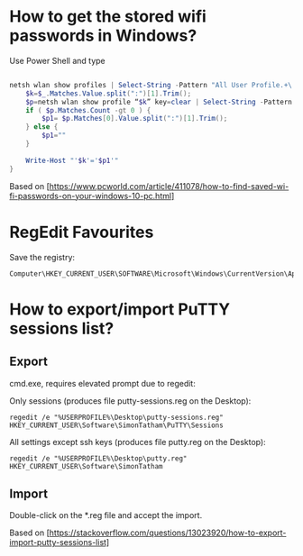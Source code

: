 # How to get the stored wifi passwords in Windows?
Use Power Shell and type

```powershell

netsh wlan show profiles | Select-String -Pattern "All User Profile.+\:\s(.+)$"  | foreach {
	$k=$_.Matches.Value.split(":")[1].Trim(); 
	$p=netsh wlan show profile “$k” key=clear | Select-String -Pattern  "Key Content.+\:\s(.+)$"
	if ( $p.Matches.Count -gt 0 ) { 
		$p1= $p.Matches[0].Value.split(":")[1].Trim(); 
	} else {
		$p1=""
	}
	
	Write-Host "'$k'='$p1'"
}
```

Based on [https://www.pcworld.com/article/411078/how-to-find-saved-wi-fi-passwords-on-your-windows-10-pc.html]


# RegEdit Favourites

Save the registry:

```
Computer\HKEY_CURRENT_USER\SOFTWARE\Microsoft\Windows\CurrentVersion\Applets\Regedit\Favorites
```


# How to export/import PuTTY sessions list?

## Export
cmd.exe, requires elevated prompt due to regedit:

Only sessions (produces file putty-sessions.reg on the Desktop):

```
regedit /e "%USERPROFILE%\Desktop\putty-sessions.reg" HKEY_CURRENT_USER\Software\SimonTatham\PuTTY\Sessions
```
All settings except ssh keys (produces file putty.reg on the Desktop):
```
regedit /e "%USERPROFILE%\Desktop\putty.reg" HKEY_CURRENT_USER\Software\SimonTatham
```
## Import
Double-click on the *.reg file and accept the import.

Based on [https://stackoverflow.com/questions/13023920/how-to-export-import-putty-sessions-list]
